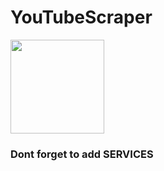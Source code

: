 # YouTubeScraper
<img src = "https://i.ytimg.com/vi/p2vpqKBPj4U/maxresdefault.jpg" height = "150px">

<h3>Dont forget to add SERVICES</h3>

